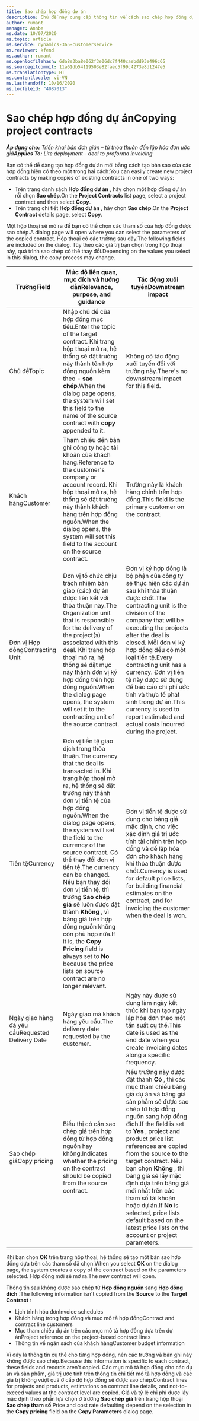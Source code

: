 ```yaml
---
title: Sao chép hợp đồng dự án
description: Chủ đề này cung cấp thông tin về cách sao chép hợp đồng dự án trong Project Operations.
author: rumant
manager: Annbe
ms.date: 10/07/2020
ms.topic: article
ms.service: dynamics-365-customerservice
ms.reviewer: kfend
ms.author: rumant
ms.openlocfilehash: 6da8e3ba8e062f3e06dc7f440caebdd93e496c65
ms.sourcegitcommit: 11a61db54119503e82faec5f99c4273e8d1247e5
ms.translationtype: HT
ms.contentlocale: vi-VN
ms.lasthandoff: 10/16/2020
ms.locfileid: "4087013"
---
```

# <a name="copying-project-contracts"></a><span data-ttu-id="ee399-103">Sao chép hợp đồng dự án</span><span class="sxs-lookup"><span data-stu-id="ee399-103">Copying project contracts</span></span>

<span data-ttu-id="ee399-104">_**Áp dụng cho:** Triển khai bản đơn giản – từ thỏa thuận đến lập hóa đơn ước giá_</span><span class="sxs-lookup"><span data-stu-id="ee399-104">_**Applies To:** Lite deployment - deal to proforma invoicing_</span></span>

<span data-ttu-id="ee399-105">Bạn có thể dễ dàng tạo hợp đồng dự án mới bằng cách tạo bản sao của các hợp đồng hiện có theo một trong hai cách:</span><span class="sxs-lookup"><span data-stu-id="ee399-105">You can easily create new project contracts by making copies of existing contracts in one of two ways:</span></span> 

  - <span data-ttu-id="ee399-106">Trên trang danh sách **Hợp đồng dự án** , hãy chọn một hợp đồng dự án rồi chọn **Sao chép**.</span><span class="sxs-lookup"><span data-stu-id="ee399-106">On the **Project Contracts** list page, select a project contract and then select **Copy**.</span></span>
  - <span data-ttu-id="ee399-107">Trên trang chi tiết **Hợp đồng dự án** , hãy chọn **Sao chép**.</span><span class="sxs-lookup"><span data-stu-id="ee399-107">On the **Project Contract** details page, select **Copy**.</span></span>

<span data-ttu-id="ee399-108">Một hộp thoại sẽ mở ra để bạn có thể chọn các tham số của hợp đồng được sao chép.</span><span class="sxs-lookup"><span data-stu-id="ee399-108">A dialog page will open where you can select the parameters of the copied contract.</span></span> <span data-ttu-id="ee399-109">Hộp thoại có các trường sau đây.</span><span class="sxs-lookup"><span data-stu-id="ee399-109">The following fields are included on the dialog.</span></span> <span data-ttu-id="ee399-110">Tùy theo các giá trị bạn chọn trong hộp thoại này, quá trình sao chép có thể thay đổi.</span><span class="sxs-lookup"><span data-stu-id="ee399-110">Depending on the values you select in this dialog, the copy process may change.</span></span>

| <span data-ttu-id="ee399-111">**Trường**</span><span class="sxs-lookup"><span data-stu-id="ee399-111">**Field**</span></span> | <span data-ttu-id="ee399-112">**Mức độ liên quan, mục đích và hướng dẫn**</span><span class="sxs-lookup"><span data-stu-id="ee399-112">**Relevance, purpose, and guidance**</span></span> | <span data-ttu-id="ee399-113">**Tác động xuôi tuyến**</span><span class="sxs-lookup"><span data-stu-id="ee399-113">**Downstream impact**</span></span> |
| --- | --- | --- |
| <span data-ttu-id="ee399-114">Chủ đề</span><span class="sxs-lookup"><span data-stu-id="ee399-114">Topic</span></span> | <span data-ttu-id="ee399-115">Nhập chủ đề của hợp đồng mục tiêu.</span><span class="sxs-lookup"><span data-stu-id="ee399-115">Enter the topic of the target contract.</span></span> <span data-ttu-id="ee399-116">Khi trang hộp thoại mở ra, hệ thống sẽ đặt trường này thành tên hợp đồng nguồn kèm theo **- sao chép**.</span><span class="sxs-lookup"><span data-stu-id="ee399-116">When the dialog page opens, the system will set this field to the name of the source contract with **copy** appended to it.</span></span> | <span data-ttu-id="ee399-117">Không có tác động xuôi tuyến đối với trường này.</span><span class="sxs-lookup"><span data-stu-id="ee399-117">There's no downstream impact for this field.</span></span> |
| <span data-ttu-id="ee399-118">Khách hàng</span><span class="sxs-lookup"><span data-stu-id="ee399-118">Customer</span></span> | <span data-ttu-id="ee399-119">Tham chiếu đến bản ghi công ty hoặc tài khoản của khách hàng.</span><span class="sxs-lookup"><span data-stu-id="ee399-119">Reference to the customer's company or account record.</span></span> <span data-ttu-id="ee399-120">Khi hộp thoại mở ra, hệ thống sẽ đặt trường này thành khách hàng trên hợp đồng nguồn.</span><span class="sxs-lookup"><span data-stu-id="ee399-120">When the dialog opens, the system will set this field to the account on the source contract.</span></span> | <span data-ttu-id="ee399-121">Trường này là khách hàng chính trên hợp đồng.</span><span class="sxs-lookup"><span data-stu-id="ee399-121">This field is the primary customer on the contract.</span></span> |
| <span data-ttu-id="ee399-122">Đơn vị Hợp đồng</span><span class="sxs-lookup"><span data-stu-id="ee399-122">Contracting Unit</span></span> | <span data-ttu-id="ee399-123">Đơn vị tổ chức chịu trách nhiệm bàn giao (các) dự án được liên kết với thỏa thuận này.</span><span class="sxs-lookup"><span data-stu-id="ee399-123">The Organization unit that is responsible for the delivery of the project(s) associated with this deal.</span></span> <span data-ttu-id="ee399-124">Khi trang hộp thoại mở ra, hệ thống sẽ đặt mục này thành đơn vị ký hợp đồng trên hợp đồng nguồn.</span><span class="sxs-lookup"><span data-stu-id="ee399-124">When the dialog page opens, the system will set it to the contracting unit of the source contract.</span></span> | <span data-ttu-id="ee399-125">Đơn vị ký hợp đồng là bộ phận của công ty sẽ thực hiện các dự án sau khi thỏa thuận được chốt.</span><span class="sxs-lookup"><span data-stu-id="ee399-125">The contracting unit is the division of the company that will be executing the projects after the deal is closed.</span></span> <span data-ttu-id="ee399-126">Mỗi đơn vị ký hợp đồng đều có một loại tiền tệ.</span><span class="sxs-lookup"><span data-stu-id="ee399-126">Every contracting unit has a currency.</span></span> <span data-ttu-id="ee399-127">Đơn vị tiền tệ này được sử dụng để báo cáo chi phí ước tính và thực tế phát sinh trong dự án.</span><span class="sxs-lookup"><span data-stu-id="ee399-127">This currency is used to report estimated and actual costs incurred during the project.</span></span> |
| <span data-ttu-id="ee399-128">Tiền tệ</span><span class="sxs-lookup"><span data-stu-id="ee399-128">Currency</span></span> | <span data-ttu-id="ee399-129">Đơn vị tiền tệ giao dịch trong thỏa thuận.</span><span class="sxs-lookup"><span data-stu-id="ee399-129">The currency that the deal is transacted in.</span></span> <span data-ttu-id="ee399-130">Khi trang hộp thoại mở ra, hệ thống sẽ đặt trường này thành đơn vị tiền tệ của hợp đồng nguồn.</span><span class="sxs-lookup"><span data-stu-id="ee399-130">When the dialog page opens, the system will set the field to the currency of the source contract.</span></span> <span data-ttu-id="ee399-131">Có thể thay đổi đơn vị tiền tệ.</span><span class="sxs-lookup"><span data-stu-id="ee399-131">The currency can be changed.</span></span> <span data-ttu-id="ee399-132">Nếu bạn thay đổi đơn vị tiền tệ, thì trường **Sao chép giá** sẽ luôn được đặt thành **Không** , vì bảng giá trên hợp đồng nguồn không còn phù hợp nữa.</span><span class="sxs-lookup"><span data-stu-id="ee399-132">If it is, the **Copy Pricing** field is always set to **No** because the price lists on source contract are no longer relevant.</span></span> | <span data-ttu-id="ee399-133">Đơn vị tiền tệ được sử dụng cho bảng giá mặc định, cho việc xác định giá trị ước tính tài chính trên hợp đồng và để lập hóa đơn cho khách hàng khi thỏa thuận được chốt.</span><span class="sxs-lookup"><span data-stu-id="ee399-133">Currency is used for default price lists, for building financial estimates on the contract, and for invoicing the customer when the deal is won.</span></span> |
| <span data-ttu-id="ee399-134">Ngày giao hàng đã yêu cầu</span><span class="sxs-lookup"><span data-stu-id="ee399-134">Requested Delivery Date</span></span> | <span data-ttu-id="ee399-135">Ngày giao mà khách hàng yêu cầu.</span><span class="sxs-lookup"><span data-stu-id="ee399-135">The delivery date requested by the customer.</span></span> | <span data-ttu-id="ee399-136">Ngày này được sử dụng làm ngày kết thúc khi bạn tạo ngày lập hóa đơn theo một tần suất cụ thể.</span><span class="sxs-lookup"><span data-stu-id="ee399-136">This date is used as the end date when you create invoicing dates along a specific frequency.</span></span> |
| <span data-ttu-id="ee399-137">Sao chép giá</span><span class="sxs-lookup"><span data-stu-id="ee399-137">Copy pricing</span></span> | <span data-ttu-id="ee399-138">Biểu thị có cần sao chép giá trên hợp đồng từ hợp đồng nguồn hay không.</span><span class="sxs-lookup"><span data-stu-id="ee399-138">Indicates whether the pricing on the contract should be copied from the source contract.</span></span> | <span data-ttu-id="ee399-139">Nếu trường này được đặt thành **Có** , thì các mục tham chiếu bảng giá dự án và bảng giá sản phẩm sẽ được sao chép từ hợp đồng nguồn sang hợp đồng đích.</span><span class="sxs-lookup"><span data-stu-id="ee399-139">If the field is set to **Yes** , project and product price list references are copied from the source to the target contract.</span></span> <span data-ttu-id="ee399-140">Nếu bạn chọn **Không** , thì bảng giá sẽ lấy mặc định dựa trên bảng giá mới nhất trên các tham số tài khoản hoặc dự án.</span><span class="sxs-lookup"><span data-stu-id="ee399-140">If **No** is selected, price lists default based on the latest price lists on the account or project parameters.</span></span> |

<span data-ttu-id="ee399-141">Khi bạn chọn **OK** trên trang hộp thoại, hệ thống sẽ tạo một bản sao hợp đồng dựa trên các tham số đã chọn.</span><span class="sxs-lookup"><span data-stu-id="ee399-141">When you select **OK** on the dialog page, the system creates a copy of the contract based on the parameters selected.</span></span> <span data-ttu-id="ee399-142">Hợp đồng mới sẽ mở ra.</span><span class="sxs-lookup"><span data-stu-id="ee399-142">The new contract will open.</span></span>

<span data-ttu-id="ee399-143">Thông tin sau không được sao chép từ **Hợp đồng nguồn** sang **Hợp đồng đích** :</span><span class="sxs-lookup"><span data-stu-id="ee399-143">The following information isn't copied from the **Source** to the **Target Contract** :</span></span>

  - <span data-ttu-id="ee399-144">Lịch trình hóa đơn</span><span class="sxs-lookup"><span data-stu-id="ee399-144">Invoice schedules</span></span>
  - <span data-ttu-id="ee399-145">Khách hàng trong hợp đồng và mục mô tả hợp đồng</span><span class="sxs-lookup"><span data-stu-id="ee399-145">Contract and contract line customers</span></span>
  - <span data-ttu-id="ee399-146">Mục tham chiếu dự án trên các mục mô tả hợp đồng dựa trên dự án</span><span class="sxs-lookup"><span data-stu-id="ee399-146">Project reference on the project-based contract lines</span></span>
  - <span data-ttu-id="ee399-147">Thông tin về ngân sách của khách hàng</span><span class="sxs-lookup"><span data-stu-id="ee399-147">Customer budget information</span></span>

<span data-ttu-id="ee399-148">Vì đây là thông tin cụ thể cho từng hợp đồng, nên các trường và bản ghi này không được sao chép.</span><span class="sxs-lookup"><span data-stu-id="ee399-148">Because this information is specific to each contract, these fields and records aren't copied.</span></span> <span data-ttu-id="ee399-149">Các mục mô tả hợp đồng cho các dự án và sản phẩm, giá trị ước tính trên thông tin chi tiết mô tả hợp đồng và các giá trị không vượt quá ở cấp độ hợp đồng sẽ được sao chép.</span><span class="sxs-lookup"><span data-stu-id="ee399-149">Contract lines for projects and products, estimations on contract line details, and not-to-exceed values at the contract level are copied.</span></span> <span data-ttu-id="ee399-150">Giá và tỷ lệ chi phí được lấy mặc định theo phần lựa chọn ở trường **Sao chép giá** trên trang hộp thoại **Sao chép tham số**.</span><span class="sxs-lookup"><span data-stu-id="ee399-150">Price and cost rate defaulting depend on the selection in the **Copy pricing** field on the **Copy Parameters** dialog page.</span></span>
